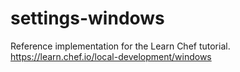 # settings-windows

Reference implementation for the Learn Chef tutorial. https://learn.chef.io/local-development/windows
